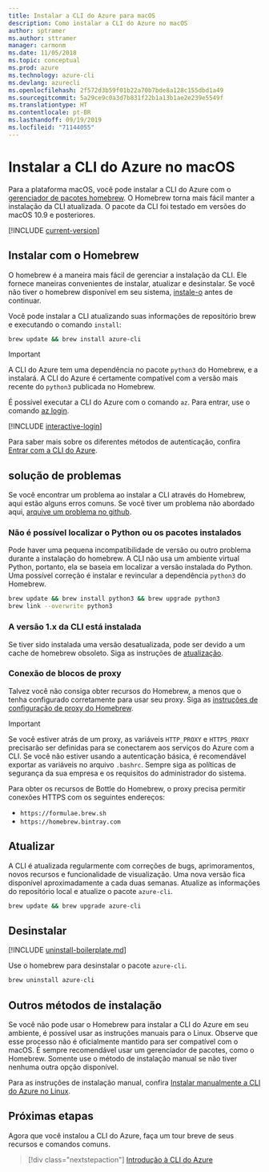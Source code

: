 ```yaml
---
title: Instalar a CLI do Azure para macOS
description: Como instalar a CLI do Azure no macOS
author: sptramer
ms.author: sttramer
manager: carmonm
ms.date: 11/05/2018
ms.topic: conceptual
ms.prod: azure
ms.technology: azure-cli
ms.devlang: azurecli
ms.openlocfilehash: 2f572d3b59f01b22a70b7bde8a128c155dbd1a49
ms.sourcegitcommit: 5a29ce9c0a3d7b831f22b1a13b1ae2e239e5549f
ms.translationtype: HT
ms.contentlocale: pt-BR
ms.lasthandoff: 09/19/2019
ms.locfileid: "71144055"
---
```

# <a name="install-azure-cli-on-macos"></a>Instalar a CLI do Azure no macOS

Para a plataforma macOS, você pode instalar a CLI do Azure com o [gerenciador de pacotes homebrew](https://brew.sh). O Homebrew torna mais fácil manter a instalação da CLI atualizada. O pacote da CLI foi testado em versões do macOS 10.9 e posteriores.

[!INCLUDE [current-version](includes/current-version.md)]

## <a name="install-with-homebrew"></a>Instalar com o Homebrew

O homebrew é a maneira mais fácil de gerenciar a instalação da CLI. Ele fornece maneiras convenientes de instalar, atualizar e desinstalar.
Se você não tiver o homebrew disponível em seu sistema, [instale-o](https://docs.brew.sh/Installation.html) antes de continuar.

Você pode instalar a CLI atualizando suas informações de repositório brew e executando o comando `install`:

```bash
brew update && brew install azure-cli
```

> [!IMPORTANT]
>
> A CLI do Azure tem uma dependência no pacote `python3` do Homebrew, e a instalará.
> A CLI do Azure é certamente compatível com a versão mais recente do `python3` publicada no Homebrew.

É possível executar a CLI do Azure com o comando `az`. Para entrar, use o comando [az login](/cli/azure/reference-index#az-login).

[!INCLUDE [interactive-login](includes/interactive-login.md)]

Para saber mais sobre os diferentes métodos de autenticação, confira [Entrar com a CLI do Azure](authenticate-azure-cli.md).

## <a name="troubleshooting"></a>solução de problemas

Se você encontrar um problema ao instalar a CLI através do Homebrew, aqui estão alguns erros comuns. Se você tiver um problema não abordado aqui, [arquive um problema no github](https://github.com/Azure/azure-cli/issues).

### <a name="unable-to-find-python-or-installed-packages"></a>Não é possível localizar o Python ou os pacotes instalados

Pode haver uma pequena incompatibilidade de versão ou outro problema durante a instalação do homebrew. A CLI não usa um ambiente virtual Python, portanto, ela se baseia em localizar a versão instalada do Python. Uma possível correção é instalar e revincular a dependência `python3` do Homebrew.

```bash
brew update && brew install python3 && brew upgrade python3
brew link --overwrite python3
```

### <a name="cli-version-1x-is-installed"></a>A versão 1.x da CLI está instalada

Se tiver sido instalada uma versão desatualizada, pode ser devido a um cache de homebrew obsoleto. Siga as instruções de [atualização](#Update).

### <a name="proxy-blocks-connection"></a>Conexão de blocos de proxy

Talvez você não consiga obter recursos do Homebrew, a menos que o tenha configurado corretamente para usar seu proxy. Siga as [instruções de configuração de proxy do Homebrew](https://docs.brew.sh/Manpage#using-homebrew-behind-a-proxy).

> [!IMPORTANT]
> Se você estiver atrás de um proxy, as variáveis `HTTP_PROXY` e `HTTPS_PROXY` precisarão ser definidas para se conectarem aos serviços do Azure com a CLI.
> Se você não estiver usando a autenticação básica, é recomendável exportar as variáveis no arquivo `.bashrc`.
> Sempre siga as políticas de segurança da sua empresa e os requisitos do administrador do sistema.

Para obter os recursos de Bottle do Homebrew, o proxy precisa permitir conexões HTTPS com os seguintes endereços:

* `https://formulae.brew.sh`
* `https://homebrew.bintray.com`

## <a name="update"></a>Atualizar

A CLI é atualizada regularmente com correções de bugs, aprimoramentos, novos recursos e funcionalidade de visualização. Uma nova versão fica disponível aproximadamente a cada duas semanas. Atualize as informações do repositório local e atualize o pacote `azure-cli`.

```bash
brew update && brew upgrade azure-cli
```

## <a name="uninstall"></a>Desinstalar

[!INCLUDE [uninstall-boilerplate.md](includes/uninstall-boilerplate.md)]

Use o homebrew para desinstalar o pacote `azure-cli`.

```bash
brew uninstall azure-cli
```

## <a name="other-installation-methods"></a>Outros métodos de instalação

Se você não pode usar o Homebrew para instalar a CLI do Azure em seu ambiente, é possível usar as instruções manuais para o Linux. Observe que esse processo não é oficialmente mantido para ser compatível com o macOS. É sempre recomendável usar um gerenciador de pacotes, como o Homebrew. Somente use o método de instalação manual se não tiver nenhuma outra opção disponível.

Para as instruções de instalação manual, confira [Instalar manualmente a CLI do Azure no Linux](install-azure-cli-linux.md).

## <a name="next-steps"></a>Próximas etapas

Agora que você instalou a CLI do Azure, faça um tour breve de seus recursos e comandos comuns.

> [!div class="nextstepaction"]
> [Introdução à CLI do Azure](get-started-with-azure-cli.md)
